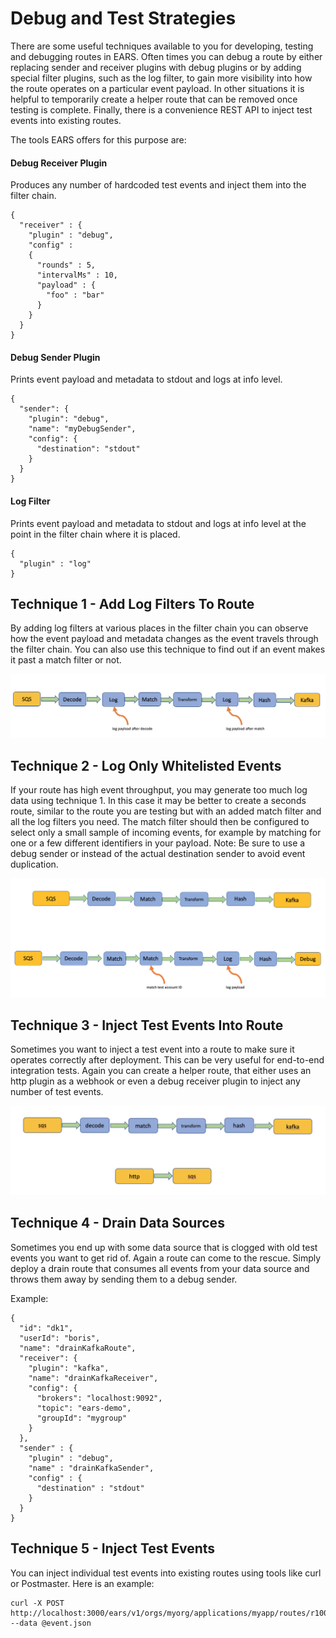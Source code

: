 # Debug and Test Strategies

There are some useful techniques available to you for developing, testing and debugging routes in EARS.
Often times you can debug a route by either replacing sender and receiver plugins with debug plugins or
by adding special filter plugins, such as the log filter, to gain more visibility into how the route
operates on a particular event payload. In other situations it is helpful to temporarily create a helper
route that can be removed once testing is complete. Finally, there is a convenience REST API to inject
test events into existing routes.

The tools EARS offers for this purpose are:

#### Debug Receiver Plugin 

Produces any number of hardcoded test events and inject them into the filter chain.

```
{
  "receiver" : {
    "plugin" : "debug",
    "config" :
    {
      "rounds" : 5,
      "intervalMs" : 10,
      "payload" : {
        "foo" : "bar"
      }
    }
  }
}
```

#### Debug Sender Plugin 

Prints event payload and metadata to stdout and logs at info level.

```
{
  "sender": {
    "plugin": "debug",
    "name": "myDebugSender",
    "config": {
      "destination": "stdout"
    }
  }
}
```

#### Log Filter

Prints event payload and metadata to stdout and logs at info level at the point in the filter chain where it is placed.

```
{
  "plugin" : "log"
}
```

## Technique 1 - Add Log Filters To Route

By adding log filters at various places in the filter chain you can observe how the event payload and 
metadata changes as the event travels through the filter chain. You can also use this technique to find out
if an event makes it past a match filter or not.

![image route](img/debug1.png)

## Technique 2 - Log Only Whitelisted Events

If your route has high event throughput, you may generate too much log data using technique 1. In this case
it may be better to create a seconds route, similar to the route you are testing but with an added match filter
and all the log filters you need. The match filter should then be configured to select only a small sample of
incoming events, for example by matching for one or a few different identifiers in your payload.
Note: Be sure to use a debug sender or instead of the actual destination sender to avoid event duplication.

![image route](img/debug2.png)

## Technique 3 - Inject Test Events Into Route

Sometimes you want to inject a test event into a route to make sure it operates correctly after deployment. This 
can be very useful for end-to-end integration tests. Again you can create a helper route, that either uses an 
http plugin as a webhook or even a debug receiver plugin to inject any number of test events.

![image route](img/debug3.png)

## Technique 4 - Drain Data Sources

Sometimes you end up with some data source that is clogged with old test events you want to get rid of. Again a route
can come to the rescue. Simply deploy a drain route that consumes all events from your data source and throws them
away by sending them to a debug sender.

Example:

```
{
  "id": "dk1",
  "userId": "boris",
  "name": "drainKafkaRoute",
  "receiver": {
    "plugin": "kafka",
    "name": "drainKafkaReceiver",
    "config": {
      "brokers": "localhost:9092",
      "topic": "ears-demo",
      "groupId": "mygroup"
    }
  },
  "sender" : {
    "plugin" : "debug",
    "name" : "drainKafkaSender",
    "config" : {
      "destination" : "stdout"
    }
  }
}
```

## Technique 5 - Inject Test Events

You can inject individual test events into existing routes using tools like curl or Postmaster. Here is
an example:

```
curl -X POST http://localhost:3000/ears/v1/orgs/myorg/applications/myapp/routes/r100/event --data @event.json
```



